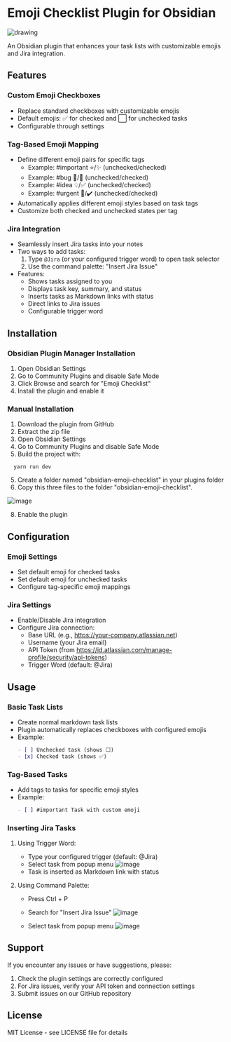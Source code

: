 # Emoji Checklist Plugin for Obsidian

![drawing](https://github.com/user-attachments/assets/e4ae35cb-089f-4211-815e-3df6c8f4842b)

An Obsidian plugin that enhances your task lists with customizable emojis and Jira integration.

## Features

### Custom Emoji Checkboxes
- Replace standard checkboxes with customizable emojis
- Default emojis: ✅ for checked and ⬜️ for unchecked tasks
- Configurable through settings

### Tag-Based Emoji Mapping
- Define different emoji pairs for specific tags
  - Example: #important ⭐/✨ (unchecked/checked)
  - Example: #bug 🐛/🔨 (unchecked/checked)
  - Example: #idea 💡/✅ (unchecked/checked)
  - Example: #urgent 🚨/✔️ (unchecked/checked)
- Automatically applies different emoji styles based on task tags
- Customize both checked and unchecked states per tag

### Jira Integration
- Seamlessly insert Jira tasks into your notes
- Two ways to add tasks:
  1. Type `@Jira` (or your configured trigger word) to open task selector
  2. Use the command palette: "Insert Jira Issue"
- Features:
  - Shows tasks assigned to you
  - Displays task key, summary, and status
  - Inserts tasks as Markdown links with status
  - Direct links to Jira issues
  - Configurable trigger word

## Installation
### Obsidian Plugin Manager Installation
1. Open Obsidian Settings
2. Go to Community Plugins and disable Safe Mode
3. Click Browse and search for "Emoji Checklist"
4. Install the plugin and enable it

### Manual Installation
1. Download the plugin from GitHub
2. Extract the zip file
3. Open Obsidian Settings
4. Go to Community Plugins and disable Safe Mode
5. Build the project with:
 ```shell
   yarn run dev    
 ```
5. Create a folder named "obsidian-emoji-checklist" in your plugins folder
6. Copy this three files to the folder "obsidian-emoji-checklist".

![image](https://github.com/user-attachments/assets/276ad2af-2837-4592-b1bd-f2b3f2f78848)

8. Enable the plugin

## Configuration

### Emoji Settings
- Set default emoji for checked tasks
- Set default emoji for unchecked tasks
- Configure tag-specific emoji mappings

### Jira Settings
- Enable/Disable Jira integration
- Configure Jira connection:
  - Base URL (e.g., https://your-company.atlassian.net)
  - Username (your Jira email)
  - API Token (from https://id.atlassian.com/manage-profile/security/api-tokens)
  - Trigger Word (default: @Jira)

## Usage

### Basic Task Lists
- Create normal markdown task lists
- Plugin automatically replaces checkboxes with configured emojis
- Example:
  ```markdown
  - [ ] Unchecked task (shows ⬜️)
  - [x] Checked task (shows ✅)
  ```

### Tag-Based Tasks
- Add tags to tasks for specific emoji styles
- Example:
  ```markdown
  - [ ] #important Task with custom emoji
  ```

### Inserting Jira Tasks
1. Using Trigger Word:
   - Type your configured trigger (default: @Jira)
   - Select task from popup menu
  ![image](https://github.com/user-attachments/assets/d32f042f-cf6c-4a34-8406-f3ec153f2024)
   - Task is inserted as Markdown link with status

2. Using Command Palette:
   - Press Ctrl + P
   - Search for "Insert Jira Issue"
  ![image](https://github.com/user-attachments/assets/0a61cb43-4094-4dec-8867-a0b974cbc000)

   - Select task from popup menu
  ![image](https://github.com/user-attachments/assets/d32f042f-cf6c-4a34-8406-f3ec153f2024)

## Support

If you encounter any issues or have suggestions, please:
1. Check the plugin settings are correctly configured
2. For Jira issues, verify your API token and connection settings
3. Submit issues on our GitHub repository

## License

MIT License - see LICENSE file for details
